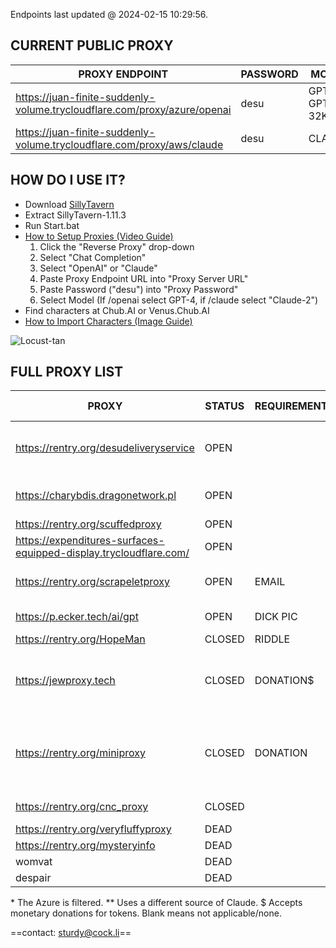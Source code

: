 Endpoints last updated @ 2024-02-15 10:29:56.

## CURRENT PUBLIC PROXY 
PROXY ENDPOINT | PASSWORD | MODEL
------ | ------ | ------ 
https://juan-finite-suddenly-volume.trycloudflare.com/proxy/azure/openai | desu | GPT-4 / GPT-4-32K
https://juan-finite-suddenly-volume.trycloudflare.com/proxy/aws/claude | desu | CLAUDE 

## HOW DO I USE IT?
- Download [SillyTavern](https://github.com/SillyTavern/SillyTavern/archive/refs/tags/1.11.3.zip)
- Extract SillyTavern-1.11.3
- Run Start.bat 
- [How to Setup Proxies (Video Guide)](https://files.catbox.moe/nulbd6.webm)
	1. Click the "Reverse Proxy" drop-down 
	2. Select "Chat Completion"
	3. Select "OpenAI" or "Claude"
	4. Paste Proxy Endpoint URL into "Proxy Server URL"
	5. Paste Password ("desu") into "Proxy Password"
	6. Select Model (If /openai select GPT-4, if /claude select "Claude-2")
- Find characters at Chub.AI or Venus.Chub.AI
- [How to Import Characters (Image Guide)](https://files.catbox.moe/idwxp7.PNG)

![Locust-tan](https://files.catbox.moe/wmc5fd.png) 
## FULL PROXY LIST
PROXY | STATUS | REQUIREMENTS | AVAILABLE MODELS | PASSWORD 
------ | ------ | ------ | ------ | ------ 
https://rentry.org/desudeliveryservice | OPEN  |  | AZURE GPT-4, AWS CLAUDE | desu
https://charybdis.dragonetwork.pl |  OPEN  |  | AZURE GPT-4\*, CLAUDE  |
https://rentry.org/scuffedproxy  |  OPEN  |  |  CLAUDE**  | basilisk
https://expenditures-surfaces-equipped-display.trycloudflare.com/ |  OPEN |  | TURBO | thanks doc
https://rentry.org/scrapeletproxy |  OPEN  | EMAIL | GPT-4, AWS CLAUDE |  
https://p.ecker.tech/ai/gpt  |  OPEN  | DICK PIC | GPT-4, CLAUDE |  
https://rentry.org/HopeMan  |  CLOSED | RIDDLE | CLAUDE  |  
https://jewproxy.tech |  CLOSED  | DONATION$ | GPT-4, AWS CLAUDE, AZURE GPT-4\* |  
https://rentry.org/miniproxy  |  CLOSED  | DONATION |  GPT-4, CLAUDE, AWS CLAUDE, AZURE GPT-4 | 
https://rentry.org/cnc_proxy |  CLOSED  |   | GPT-4, CLAUDE  | 
https://rentry.org/veryfluffyproxy  | DEAD  |  | |  
https://rentry.org/mysteryinfo  | DEAD |   |   |
womvat  | DEAD |   |   |
despair  |  DEAD  |  |   | 

\* The Azure is filtered.
\** Uses a different source of Claude.
$ Accepts monetary donations for tokens.
Blank means not applicable/none.

==contact: sturdy@cock.li==